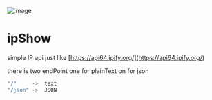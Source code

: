 ![image](https://github.com/aminGhafoory/ipShow/assets/74732606/d29dca36-7e4a-4ee7-8d96-b7a47a52f7c2)
# ipShow

simple IP api just like [https://api64.ipify.org/](https://api64.ipify.org/)

there is two endPoint one for plainText on for json


```go
"/"     ->  text
"/json" ->  JSON
```




